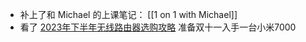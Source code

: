 - 补上了和 Michael 的上课笔记： [[1 on 1 with Michael]]
- 看了 [2023年下半年无线路由器选购攻略](https://www.acwifi.net/25941.html) 准备双十一入手一台小米7000